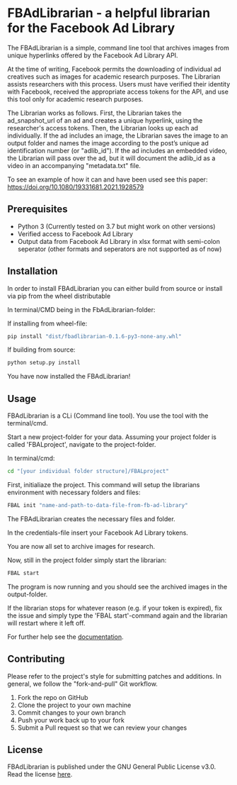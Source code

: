 # FBAdLibrarian - a helpful librarian for the Facebook Ad Library 

The FBAdLibrarian is a simple, command line tool that archives images from unique hyperlinks offered by the Facebook Ad Library API.

At the time of writing, Facebook permits the downloading of individual ad creatives such as images for academic research purposes. The Librarian assists researchers with this process. Users must have verified their identity with Facebook, received the appropriate access tokens for the API, and use this tool only for academic research purposes. 

The Librarian works as follows. First, the Librarian takes the ad_snapshot_url of an ad and creates a unique hyperlink, using the researcher's access tokens. Then, the Librarian looks up each ad individually. If the ad includes an image, the Librarian saves the image to an output folder and names the image according to the post’s unique ad identification number (or "adlib_id"). If the ad includes an embedded video, the Librarian will pass over the ad, but it will document the adlib_id as a video in an accompanying "metadata.txt" file. 

To see an example of how it can and have been used see this paper: https://doi.org/10.1080/19331681.2021.1928579


## Prerequisites
* Python 3 (Currently tested on 3.7 but might work on other versions)
* Verified access to Facebook Ad Library 
* Output data from Facebook Ad Library in xlsx format with semi-colon seperator (other formats and seperators are not supported as of now)  


## Installation
In order to install FBAdLibrarian you can either build from source or install via pip from the wheel distributable

In terminal/CMD being in the FbAdLibrarian-folder:

If installing from wheel-file:
```bash
pip install "dist/fbadlibrarian-0.1.6-py3-none-any.whl"
```

If building from source:

```bash
python setup.py install 
```

You have now installed the FBAdLibrarian!


## Usage

FBAdLibrarian is a CLi (Command line tool). You use the tool with the terminal/cmd.

Start a new project-folder for your data.
Assuming your project folder is called 'FBALproject', navigate to the project-folder.

In terminal/cmd:
```bash
cd "[your individual folder structure]/FBALproject"
```

First, initialiaze the project. This command will setup the librarians environment with necessary folders and files:
```bash
FBAL init "name-and-path-to-data-file-from-fb-ad-library"
```
The FBAdLibrarian creates the necessary files and folder. 

In the credentials-file insert your Facebook Ad Library tokens.

You are now all set to archive images for research.

Now, still in the project folder simply start the librarian:
```bash
FBAL start 
```
The program is now running and you should see the archived images in the output-folder.  

If the librarian stops for whatever reason (e.g. if your token is expired), fix the issue and simply type the 'FBAL start'-command again and the librarian will restart where it left off.


For further help see the [documentation](https://fbadlibrarian.readthedocs.io/en/latest/index.html). 



## Contributing
Please refer to the project's style for submitting patches and additions. In general, we follow the "fork-and-pull" Git workflow.

1. Fork the repo on GitHub
2. Clone the project to your own machine
3. Commit changes to your own branch
4. Push your work back up to your fork
5. Submit a Pull request so that we can review your changes  



## License
FBAdLibrarian is published under the GNU General Public License v3.0.  
Read the license [here](LICENSE).

